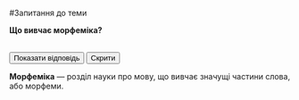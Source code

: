 #Запитання до теми


<body>
    <p class="question"><b>Що вивчає морфеміка?</b></p><br>
    <body>
    <button id="show">Показати відповідь</button>
    <button id="hide">Скрити</button>
    <br>
    <p class="hidden"><strong>Морфемiка</strong> — роздiл науки про мову, що вивчає значущi частини слова, або морфеми.</p>
    </body>
</body>